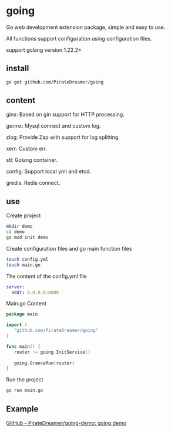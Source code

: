 # going

Go web development extension package, simple and easy to use.

All functions support configuration using configuration files.

support golang version 1.22.2+

## install

```bash
go get github.com/PirateDreamer/going
```

## content

ginx: Based on gin support for HTTP processing.

gormx: Mysql connect and custom log.

zlog: Provide Zap with support for log splitting.

xerr: Custom err.

stl: Golang container.

config: Support local yml and etcd.

gredis: Redis connect.

## use

Create project

```bash
mkdir demo
cd demo
go mod init demo
```

Create configuration files and go main function files

```bash
touch config.yml
touch main.go
```

The content of the config.yml file

```yml
server:
  addr: 0.0.0.0:8080
```

Main.go Content

```go
package main

import (
   "github.com/PirateDreamer/going"
)

func main() {
   router := going.InitService()
    
   going.GranceRun(router)
}
```

Run the project

```bash
go run main.go
```



## Example

[GitHub - PirateDreamer/going-demo: going demo](https://github.com/PirateDreamer/going-demo)